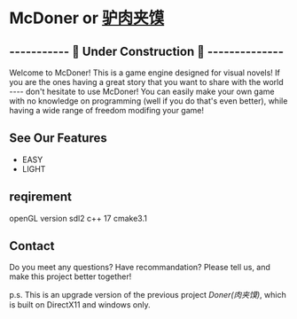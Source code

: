 # McDoner or [驴肉夹馍](https://github.com/drwwoob/McDoner/blob/main/README_CHINESE.md)

## ----------- 🚧 Under Construction 🚧 --------------

Welcome to McDoner! This is a game engine designed for visual novels! If you are the ones having a great story that you want to share with the world ---- don't hesitate to use McDoner! You can easily make your own game with no knowledge on programming (well if you do that's even better), while having a wide range of freedom modifing your game!

## See Our Features

- EASY
- LIGHT

## reqirement

openGL version
sdl2
c++ 17
cmake3.1

## Contact

Do you meet any questions? Have recommandation? Please tell us, and make this project better together!

p.s. This is an upgrade version of the previous project *Doner(肉夹馍)*, which is built on DirectX11 and windows only.
